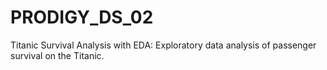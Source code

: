 # PRODIGY_DS_02
Titanic Survival Analysis with EDA:  Exploratory data analysis of passenger survival on the Titanic.
